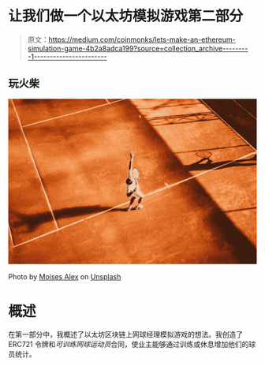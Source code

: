 # 让我们做一个以太坊模拟游戏第二部分

> 原文：<https://medium.com/coinmonks/lets-make-an-ethereum-simulation-game-4b2a8adca199?source=collection_archive---------1----------------------->

## 玩火柴

![](img/093b1059beaab9c5cee57c6eb485842e.png)

Photo by [Moises Alex](https://unsplash.com/@arnok?utm_source=unsplash&utm_medium=referral&utm_content=creditCopyText) on [Unsplash](https://unsplash.com/s/photos/tennis?utm_source=unsplash&utm_medium=referral&utm_content=creditCopyText)

# 概述

在第一部分中，我概述了以太坊区块链上网球经理模拟游戏的想法。我创造了 ERC721 令牌和*可训练网球运动员*合同，使业主能够通过训练或休息增加他们的球员统计。